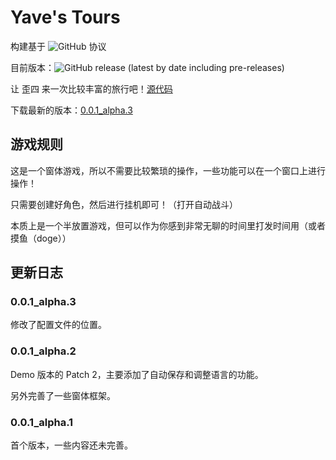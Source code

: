 # Yave's Tours
构建基于 ![GitHub](https://img.shields.io/github/license/Rosalina129/WinForm_GameCollection?style=flat-square) 协议

目前版本：![GitHub release (latest by date including pre-releases)](https://img.shields.io/github/v/release/Rosalina129/WinForm_GameCollection?include_prereleases)

让 歪四 来一次比较丰富的旅行吧！[源代码](https://github.com/Rosalina129/WinForm_GameCollection/tree/main/HumanAdventure)

下载最新的版本：[0.0.1_alpha.3](https://github.com/Rosalina129/WinForm_GameCollection/releases/tag/0.0.1_alpha.3)
## 游戏规则
这是一个窗体游戏，所以不需要比较繁琐的操作，一些功能可以在一个窗口上进行操作！

只需要创建好角色，然后进行挂机即可！（打开自动战斗）

本质上是一个半放置游戏，但可以作为你感到非常无聊的时间里打发时间用（或者摸鱼（doge））

## 更新日志
### 0.0.1_alpha.3
修改了配置文件的位置。

### 0.0.1_alpha.2
Demo 版本的 Patch 2，主要添加了自动保存和调整语言的功能。

另外完善了一些窗体框架。

### 0.0.1_alpha.1
首个版本，一些内容还未完善。
